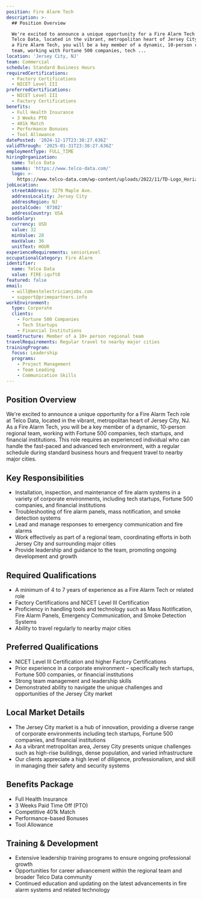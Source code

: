 ```yaml
---
position: Fire Alarm Tech
description: >-
  ## Position Overview

  We're excited to announce a unique opportunity for a Fire Alarm Tech role at
  Telco Data, located in the vibrant, metropolitan heart of Jersey City, NJ. As
  a Fire Alarm Tech, you will be a key member of a dynamic, 10-person regional
  team, working with Fortune 500 companies, tech ...
location: 'Jersey City, NJ'
team: Commercial
schedule: Standard Business Hours
requiredCertifications:
  - Factory Certifications
  - NICET Level III
preferredCertifications:
  - NICET Level III
  - Factory Certifications
benefits:
  - Full Health Insurance
  - 3 Weeks PTO
  - 401k Match
  - Performance Bonuses
  - Tool Allowance
datePosted: '2024-12-17T23:38:27.636Z'
validThrough: '2025-01-31T23:38:27.636Z'
employmentType: FULL_TIME
hiringOrganization:
  name: Telco Data
  sameAs: 'https://www.telco-data.com/'
  logo: >-
    https://www.telco-data.com/wp-content/uploads/2022/11/TD-Logo_Horizontal_Color.webp
jobLocation:
  streetAddress: 3279 Maple Ave.
  addressLocality: Jersey City
  addressRegion: NJ
  postalCode: '07302'
  addressCountry: USA
baseSalary:
  currency: USD
  value: 32
  minValue: 28
  maxValue: 36
  unitText: HOUR
experienceRequirements: seniorLevel
occupationalCategory: Fire Alarm
identifier:
  name: Telco Data
  value: FIRE-iquft8
featured: false
email:
  - will@bestelectricianjobs.com
  - support@primepartners.info
workEnvironment:
  type: Corporate
  clients:
    - Fortune 500 Companies
    - Tech Startups
    - Financial Institutions
teamStructure: Member of a 10+ person regional team
travelRequirements: Regular travel to nearby major cities
trainingProgram:
  focus: Leadership
  programs:
    - Project Management
    - Team Leading
    - Communication Skills
---
```




## Position Overview
We're excited to announce a unique opportunity for a Fire Alarm Tech role at Telco Data, located in the vibrant, metropolitan heart of Jersey City, NJ. As a Fire Alarm Tech, you will be a key member of a dynamic, 10-person regional team, working with Fortune 500 companies, tech startups, and financial institutions. This role requires an experienced individual who can handle the fast-paced and advanced tech environment, with a regular schedule during standard business hours and frequent travel to nearby major cities.

## Key Responsibilities
- Installation, inspection, and maintenance of fire alarm systems in a variety of corporate environments, including tech startups, Fortune 500 companies, and financial institutions
- Troubleshooting of fire alarm panels, mass notification, and smoke detection systems
- Lead and manage responses to emergency communication and fire alarms
- Work effectively as part of a regional team, coordinating efforts in both Jersey City and surrounding major cities
- Provide leadership and guidance to the team, promoting ongoing development and growth

## Required Qualifications
- A minimum of 4 to 7 years of experience as a Fire Alarm Tech or related role
- Factory Certifications and NICET Level III Certification
- Proficiency in handling tools and technology such as Mass Notification, Fire Alarm Panels, Emergency Communication, and Smoke Detection Systems
- Ability to travel regularly to nearby major cities

## Preferred Qualifications
- NICET Level III Certification and higher Factory Certifications
- Prior experience in a corporate environment – specifically tech startups, Fortune 500 companies, or financial institutions
- Strong team management and leadership skills
- Demonstrated ability to navigate the unique challenges and opportunities of the Jersey City market

## Local Market Details
- The Jersey City market is a hub of innovation, providing a diverse range of corporate environments including tech startups, Fortune 500 companies, and financial institutions
- As a vibrant metropolitan area, Jersey City presents unique challenges such as high-rise buildings, dense population, and varied infrastructure
- Our clients appreciate a high level of diligence, professionalism, and skill in managing their safety and security systems

## Benefits Package
- Full Health Insurance
- 3 Weeks Paid Time Off (PTO)
- Competitive 401k Match
- Performance-based Bonuses
- Tool Allowance

## Training & Development
- Extensive leadership training programs to ensure ongoing professional growth
- Opportunities for career advancement within the regional team and broader Telco Data community
- Continued education and updating on the latest advancements in fire alarm systems and related technology
